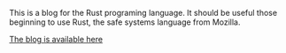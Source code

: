 This is a blog for the Rust programing language.  It should be useful those beginning to use Rust, the safe systems language from Mozilla.

[The blog is available here](https://ioben.github.io/rust-programming-blog/)
